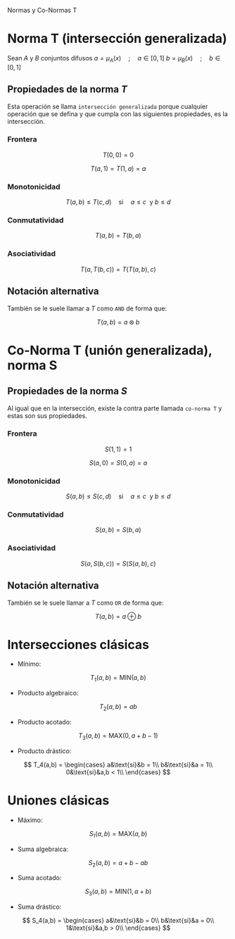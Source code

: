 Normas y Co-Normas T

# Norma T (intersección generalizada)
Sean
$A$ y $B$ conjuntos difusos
$a = \mu_A(x)\quad;\quad a\in [0,1]$
$b = \mu_B(x)\quad;\quad b\in [0,1]$

## Propiedades de la norma $T$
Esta operación se llama `intersección generalizada` porque cualquier operación que se defina y que cumpla con las siguientes propiedades, es la intersección.
### Frontera

$$
T(0,0) = 0
$$

$$
T(a,1) = T(1,a) = a
$$

### Monotonicidad

$$
T(a,b) \leq T(c,d)\quad\text{si}\quad a\leq c\ \text{ y } b\leq d
$$

### Conmutatividad

$$
T(a,b) = T(b,a)
$$

### Asociatividad

$$
T(a,T(b,c)) = T(T(a,b),c)
$$

## Notación alternativa
También se le suele llamar a $T$ como `AND` de forma que:

$$
T(a,b) = a \circledast b
$$

# Co-Norma T (unión generalizada), norma S
## Propiedades de la norma $S$
Al igual que en la intersección, existe la contra parte llamada `co-norma T` y estas son sus propiedades.
### Frontera

$$
S(1,1) = 1
$$

$$
S(a,0) = S(0,a) = a
$$

### Monotonicidad

$$
S(a,b) \leq S(c,d)\quad\text{si}\quad a\leq c\ \text{ y } b\leq d
$$

### Conmutatividad

$$
S(a,b) = S(b,a)
$$

### Asociatividad

$$
S(a,S(b,c)) = S(S(a,b),c)
$$

## Notación alternativa
También se le suele llamar a $T$ como `OR` de forma que:

$$
T(a,b) = a \oplus b
$$


# Intersecciones clásicas
* Mínimo:

$$
T_1(a,b) = \text{MIN}(a,b)
$$

* Producto algebraico:

$$
T_2(a,b) = ab
$$

* Producto acotado:

$$
T_3(a,b) = \text{MAX}(0, a + b - 1)
$$

* Producto drástico:

$$
T_4(a,b) = \begin{cases}
a&\text{si}&b = 1\\
b&\text{si}&a = 1\\
0&\text{si}&a,b < 1\\
\end{cases}
$$


# Uniones clásicas
* Máximo:

$$
S_1(a,b) = \text{MAX}(a,b)
$$

* Suma algebraica:

$$
S_2(a,b) = a + b - ab
$$

* Suma acotado:

$$
S_3(a,b) = \text{MIN}(1, a + b)
$$

* Suma drástico:

$$
S_4(a,b) = \begin{cases}
a&\text{si}&b = 0\\
b&\text{si}&a = 0\\
1&\text{si}&a,b > 0\\
\end{cases}
$$
